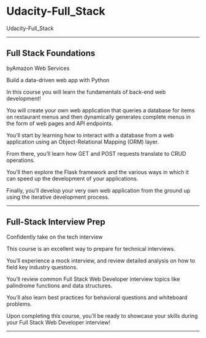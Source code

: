 # Udacity-Full_Stack
Udacity-Full_Stack


-------

## Full Stack Foundations
byAmazon Web Services

Build a data-driven web app with Python


In this course you will learn the fundamentals of back-end web development! 

You will create your own web application that queries a database for items on restaurant menus and then dynamically generates complete menus in the form of web pages and API endpoints.

You’ll start by learning how to interact with a database from a web application using an Object-Relational Mapping (ORM) layer. 

From there, you’ll learn how GET and POST requests translate to CRUD operations. 

You’ll then explore the Flask framework and the various ways in which it can speed up the development of your applications. 

Finally, you’ll develop your very own web application from the ground up using the iterative development process.



-------


## Full-Stack Interview Prep
Confidently take on the tech interview

This course is an excellent way to prepare for technical interviews. 

You’ll experience a mock interview, and review detailed analysis on how to field key industry questions. 

You’ll review common Full Stack Web Developer interview topics like palindrome functions and data structures. 

You’ll also learn best practices for behavioral questions and whiteboard problems. 

Upon completing this course, you’ll be ready to showcase your skills during your Full Stack Web Developer interview!



-------



